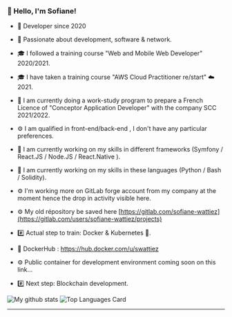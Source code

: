 ### 👋 Hello, I'm Sofiane!

- 📖 Developer since 2020
- 💬 Passionate about  development, software & network.
- 🎓 I followed a training course "Web and Mobile Web Developer" 2020/2021.
- 🎓 I have taken a training course "AWS Cloud Practitioner re/start" ☁️ 2021.
- 🔭 I am currently doing a work-study program to prepare a French Licence of "Conceptor Application Developer" with the company SCC 2021/2022.
- ⚙️ I am qualified in front-end/back-end , I don't have any particular preferences.
- 🌱 I am currently working on my skills in different frameworks (Symfony / React.JS / Node.JS / React.Native ).
- 🌱 I am currently working on my skills in these languages (Python / Bash / Solidity). 
- ⚙️ I'm working more on GitLab forge account from my company at the moment hence the drop in activity visible here.
- ⚙️ My old répository be saved here [https://gitlab.com/sofiane-wattiez](https://gitlab.com/users/sofiane-wattiez/projects)

- #️⃣ Actual step to train: Docker & Kubernetes 🐳.
- 🐳 DockerHub : https://hub.docker.com/u/swattiez
- ⚙️ Public container for development environment coming soon on this link...
- #️⃣ Next step: Blockchain development.

![My github stats](https://github-readme-stats.vercel.app/api?username=sofiane-wattiez&count_private=True&theme=gotham&show_icons=true)
![Top Languages Card](https://github-readme-stats.vercel.app/api/top-langs/?username=sofiane-wattiez&langs_count=10&hide=html&theme=gotham)
<hr>
